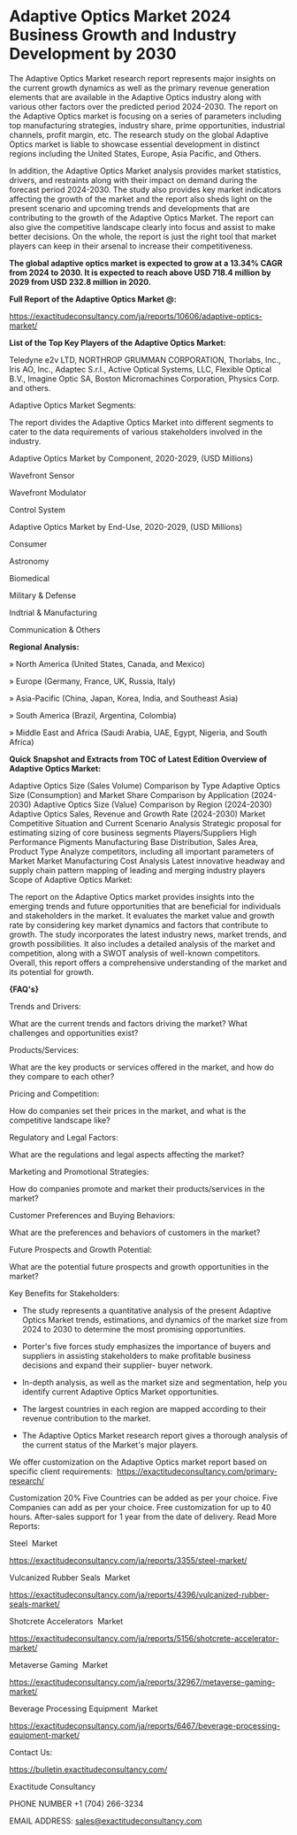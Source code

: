 # Adaptive Optics Market 2024 Business Growth and Industry Development by 2030

The Adaptive Optics Market research report represents major insights on the current growth dynamics as well as the primary revenue generation elements that are available in the Adaptive Optics industry along with various other factors over the predicted period 2024-2030. The report on the Adaptive Optics market is focusing on a series of parameters including top manufacturing strategies, industry share, prime opportunities, industrial channels, profit margin, etc. The research study on the global Adaptive Optics market is liable to showcase essential development in distinct regions including the United States, Europe, Asia Pacific, and Others.

In addition, the Adaptive Optics Market analysis provides market statistics, drivers, and restraints along with their impact on demand during the forecast period 2024-2030. The study also provides key market indicators affecting the growth of the market and the report also sheds light on the present scenario and upcoming trends and developments that are contributing to the growth of the Adaptive Optics Market. The report can also give the competitive landscape clearly into focus and assist to make better decisions. On the whole, the report is just the right tool that market players can keep in their arsenal to increase their competitiveness.

**The global adaptive optics market is expected to grow at a 13.34% CAGR from 2024 to 2030. It is expected to reach above USD 718.4 million by 2029 from USD 232.8 million in 2020.**

**Full Report of the Adaptive Optics Market @:**

https://exactitudeconsultancy.com/ja/reports/10606/adaptive-optics-market/

**List of the Top Key Players of the Adaptive Optics Market:**

Teledyne e2v LTD, NORTHROP GRUMMAN CORPORATION, Thorlabs, Inc., Iris AO, Inc., Adaptec S.r.l., Active Optical Systems, LLC, Flexible Optical B.V., Imagine Optic SA, Boston Micromachines Corporation, Physics Corp. and others.

Adaptive Optics Market Segments:

The report divides the Adaptive Optics Market into different segments to cater to the data requirements of various stakeholders involved in the industry.

Adaptive Optics Market by Component, 2020-2029, (USD Millions)

Wavefront Sensor

Wavefront Modulator

Control System

Adaptive Optics Market by End-Use, 2020-2029, (USD Millions)

Consumer

Astronomy

Biomedical

Military & Defense

Indtrial & Manufacturing

Communication & Others

**Regional Analysis:**

» North America (United States, Canada, and Mexico)

» Europe (Germany, France, UK, Russia, Italy)

» Asia-Pacific (China, Japan, Korea, India, and Southeast Asia)

» South America (Brazil, Argentina, Colombia)

» Middle East and Africa (Saudi Arabia, UAE, Egypt, Nigeria, and South Africa)

**Quick Snapshot and Extracts from TOC of Latest Edition Overview of Adaptive Optics Market:**

Adaptive Optics Size (Sales Volume) Comparison by Type
Adaptive Optics Size (Consumption) and Market Share Comparison by Application (2024-2030)
Adaptive Optics Size (Value) Comparison by Region (2024-2030)
Adaptive Optics Sales, Revenue and Growth Rate (2024-2030)
Market Competitive Situation and Current Scenario Analysis
Strategic proposal for estimating sizing of core business segments
Players/Suppliers High Performance Pigments Manufacturing Base Distribution, Sales Area, Product Type
Analyze competitors, including all important parameters of Market
Market Manufacturing Cost Analysis
Latest innovative headway and supply chain pattern mapping of leading and merging industry players
Scope of Adaptive Optics Market:

The report on the Adaptive Optics market provides insights into the emerging trends and future opportunities that are beneficial for individuals and stakeholders in the market.
It evaluates the market value and growth rate by considering key market dynamics and factors that contribute to growth.
The study incorporates the latest industry news, market trends, and growth possibilities.
It also includes a detailed analysis of the market and competition, along with a SWOT analysis of well-known competitors.
Overall, this report offers a comprehensive understanding of the market and its potential for growth.

**{FAQ's}**

Trends and Drivers:

What are the current trends and factors driving the market? What challenges and opportunities exist?

Products/Services:

What are the key products or services offered in the market, and how do they compare to each other?

Pricing and Competition:

How do companies set their prices in the market, and what is the competitive landscape like?

Regulatory and Legal Factors:

What are the regulations and legal aspects affecting the market?

Marketing and Promotional Strategies:

How do companies promote and market their products/services in the market?

Customer Preferences and Buying Behaviors:

What are the preferences and behaviors of customers in the market?

Future Prospects and Growth Potential:

What are the potential future prospects and growth opportunities in the market?

Key Benefits for Stakeholders:

- The study represents a quantitative analysis of the present Adaptive Optics Market trends, estimations, and dynamics of the market size from 2024 to 2030 to determine the most promising opportunities.

- Porter's five forces study emphasizes the importance of buyers and suppliers in assisting stakeholders to make profitable business decisions and expand their supplier- buyer network.

- In-depth analysis, as well as the market size and segmentation, help you identify current Adaptive Optics Market opportunities.

- The largest countries in each region are mapped according to their revenue contribution to the market.

- The Adaptive Optics Market research report gives a thorough analysis of the current status of the Market's major players.

We offer customization on the Adaptive Optics market report based on specific client requirements:  https://exactitudeconsultancy.com/primary-research/

Customization 20%
Five Countries can be added as per your choice.
Five Companies can add as per your choice.
Free customization for up to 40 hours.
After-sales support for 1 year from the date of delivery.
Read More Reports:

Steel  Market

https://exactitudeconsultancy.com/ja/reports/3355/steel-market/

Vulcanized Rubber Seals  Market

https://exactitudeconsultancy.com/ja/reports/4396/vulcanized-rubber-seals-market/

Shotcrete Accelerators  Market

https://exactitudeconsultancy.com/ja/reports/5156/shotcrete-accelerator-market/

Metaverse Gaming  Market

https://exactitudeconsultancy.com/ja/reports/32967/metaverse-gaming-market/

Beverage Processing Equipment  Market

https://exactitudeconsultancy.com/ja/reports/6467/beverage-processing-equipment-market/

Contact Us:

https://bulletin.exactitudeconsultancy.com/

Exactitude Consultancy

PHONE NUMBER +1 (704) 266-3234

EMAIL ADDRESS: sales@exactitudeconsultancy.com
